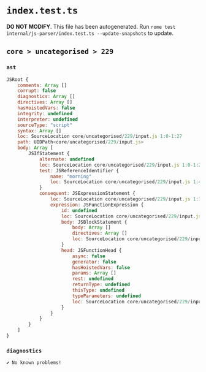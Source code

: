 # `index.test.ts`

**DO NOT MODIFY**. This file has been autogenerated. Run `rome test internal/js-parser/index.test.ts --update-snapshots` to update.

## `core > uncategorised > 229`

### `ast`

```javascript
JSRoot {
	comments: Array []
	corrupt: false
	diagnostics: Array []
	directives: Array []
	hasHoistedVars: false
	integrity: undefined
	interpreter: undefined
	sourceType: "script"
	syntax: Array []
	loc: SourceLocation core/uncategorised/229/input.js 1:0-1:27
	path: UIDPath<core/uncategorised/229/input.js>
	body: Array [
		JSIfStatement {
			alternate: undefined
			loc: SourceLocation core/uncategorised/229/input.js 1:0-1:27
			test: JSReferenceIdentifier {
				name: "morning"
				loc: SourceLocation core/uncategorised/229/input.js 1:4-1:11 (morning)
			}
			consequent: JSExpressionStatement {
				loc: SourceLocation core/uncategorised/229/input.js 1:13-1:27
				expression: JSFunctionExpression {
					id: undefined
					loc: SourceLocation core/uncategorised/229/input.js 1:14-1:26
					body: JSBlockStatement {
						body: Array []
						directives: Array []
						loc: SourceLocation core/uncategorised/229/input.js 1:24-1:26
					}
					head: JSFunctionHead {
						async: false
						generator: false
						hasHoistedVars: false
						params: Array []
						rest: undefined
						returnType: undefined
						thisType: undefined
						typeParameters: undefined
						loc: SourceLocation core/uncategorised/229/input.js 1:22-1:24
					}
				}
			}
		}
	]
}
```

### `diagnostics`

```
✔ No known problems!

```
